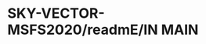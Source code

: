 # SKY-VECTOR-MSFS2020/readmE/IN MAIN                                                                                                                                                                                                                      
